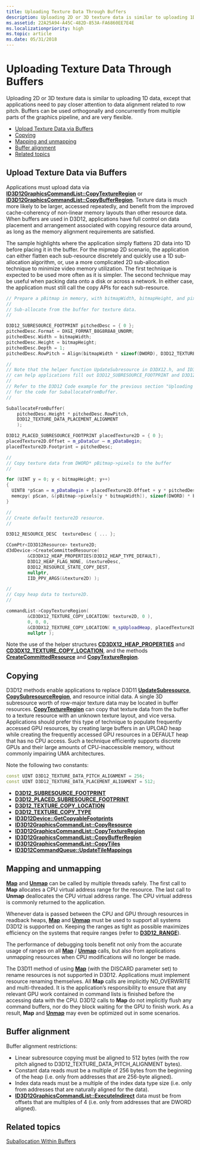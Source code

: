 ```yaml
---
title: Uploading Texture Data Through Buffers
description: Uploading 2D or 3D texture data is similar to uploading 1D data, except that applications need to pay closer attention to data alignment related to row pitch.
ms.assetid: 22A25A94-A45C-482D-853A-FA6860EE7E4E
ms.localizationpriority: high
ms.topic: article
ms.date: 05/31/2018
---
```


# Uploading Texture Data Through Buffers

Uploading 2D or 3D texture data is similar to uploading 1D data, except that applications need to pay closer attention to data alignment related to row pitch. Buffers can be used orthogonally and concurrently from multiple parts of the graphics pipeline, and are very flexible.

-   [Upload Texture Data via Buffers](#upload-texture-data-via-buffers)
-   [Copying](#copying)
-   [Mapping and unmapping](#mapping-and-unmapping)
-   [Buffer alignment](#buffer-alignment)
-   [Related topics](#related-topics)

## Upload Texture Data via Buffers

Applications must upload data via [**ID3D12GraphicsCommandList::CopyTextureRegion**](/windows/desktop/api/d3d12/nf-d3d12-id3d12graphicscommandlist-copytextureregion) or [**ID3D12GraphicsCommandList::CopyBufferRegion**](/windows/desktop/api/d3d12/nf-d3d12-id3d12graphicscommandlist-copybufferregion). Texture data is much more likely to be larger, accessed repeatedly, and benefit from the improved cache-coherency of non-linear memory layouts than other resource data. When buffers are used in D3D12, applications have full control on data placement and arrangement associated with copying resource data around, as long as the memory alignment requirements are satisfied.

The sample highlights where the application simply flattens 2D data into 1D before placing it in the buffer. For the mipmap 2D scenario, the application can either flatten each sub-resource discretely and quickly use a 1D sub-allocation algorithm, or, use a more complicated 2D sub-allocation technique to minimize video memory utilization. The first technique is expected to be used more often as it is simpler. The second technique may be useful when packing data onto a disk or across a network. In either case, the application must still call the copy APIs for each sub-resource.

```cpp syntax
// Prepare a pBitmap in memory, with bitmapWidth, bitmapHeight, and pixel format of DXGI_FORMAT_B8G8R8A8_UNORM. 
//
// Sub-allocate from the buffer for texture data.
//

D3D12_SUBRESOURCE_FOOTPRINT pitchedDesc = { 0 };
pitchedDesc.Format = DXGI_FORMAT_B8G8R8A8_UNORM;
pitchedDesc.Width = bitmapWidth;
pitchedDesc.Height = bitmapHeight;
pitchedDesc.Depth = 1;
pitchedDesc.RowPitch = Align(bitmapWidth * sizeof(DWORD), D3D12_TEXTURE_DATA_PITCH_ALIGNMENT);

//
// Note that the helper function UpdateSubresource in D3DX12.h, and ID3D12Device::GetCopyableFootprints 
// can help applications fill out D3D12_SUBRESOURCE_FOOTPRINT and D3D12_PLACED_SUBRESOURCE_FOOTPRINT structures.
//
// Refer to the D3D12 Code example for the previous section "Uploading Different Types of Resources"
// for the code for SuballocateFromBuffer.
//

SuballocateFromBuffer(
    pitchedDesc.Height * pitchedDesc.RowPitch,
    D3D12_TEXTURE_DATA_PLACEMENT_ALIGNMENT
    );

D3D12_PLACED_SUBRESOURCE_FOOTPRINT placedTexture2D = { 0 };
placedTexture2D.Offset = m_pDataCur – m_pDataBegin;
placedTexture2D.Footprint = pitchedDesc;

//
// Copy texture data from DWORD* pBitmap->pixels to the buffer
//

for (UINT y = 0; y < bitmapHeight; y++)
{
  UINT8 *pScan = m_pDataBegin + placedTexture2D.Offset + y * pitchedDesc.RowPitch;
  memcpy( pScan, &(pBitmap->pixels[y * bitmapWidth]), sizeof(DWORD) * bitmapWidth );
}

//
// Create default texture2D resource.
//

D3D12_RESOURCE_DESC  textureDesc { ... };

CComPtr<ID3D12Resource> texture2D;
d3dDevice->CreateCommittedResource( 
        &CD3DX12_HEAP_PROPERTIES(D3D12_HEAP_TYPE_DEFAULT), 
        D3D12_HEAP_FLAG_NONE, &textureDesc, 
        D3D12_RESOURCE_STATE_COPY_DEST, 
        nullptr, 
        IID_PPV_ARGS(&texture2D) );

//
// Copy heap data to texture2D.
//

commandList->CopyTextureRegion( 
        &CD3DX12_TEXTURE_COPY_LOCATION( texture2D, 0 ), 
        0, 0, 0, 
        &CD3DX12_TEXTURE_COPY_LOCATION( m_spUploadHeap, placedTexture2D ), 
        nullptr );
```

Note the use of the helper structures [**CD3DX12\_HEAP\_PROPERTIES**](cd3dx12-heap-properties.md) and [**CD3DX12\_TEXTURE\_COPY\_LOCATION**](cd3dx12-texture-copy-location.md), and the methods [**CreateCommittedResource**](/windows/desktop/api/d3d12/nf-d3d12-id3d12device-createcommittedresource) and [**CopyTextureRegion**](/windows/desktop/api/d3d12/nf-d3d12-id3d12graphicscommandlist-copytextureregion).

## Copying

D3D12 methods enable applications to replace D3D11 [**UpdateSubresource**](/windows/desktop/api/d3d11/nf-d3d11-id3d11devicecontext-updatesubresource), [**CopySubresourceRegion**](/windows/desktop/api/d3d11/nf-d3d11-id3d11devicecontext-copysubresourceregion), and resource initial data. A single 3D subresource worth of row-major texture data may be located in buffer resources. [**CopyTextureRegion**](/windows/desktop/api/d3d12/nf-d3d12-id3d12graphicscommandlist-copytextureregion) can copy that texture data from the buffer to a texture resource with an unknown texture layout, and vice versa. Applications should prefer this type of technique to populate frequently accessed GPU resources, by creating large buffers in an UPLOAD heap while creating the frequently accessed GPU resources in a DEFAULT heap that has no CPU access. Such a technique efficiently supports discrete GPUs and their large amounts of CPU-inaccessible memory, without commonly impairing UMA architectures.

Note the following two constants:

```cpp syntax
const UINT D3D12_TEXTURE_DATA_PITCH_ALIGNMENT = 256;
const UINT D3D12_TEXTURE_DATA_PLACEMENT_ALIGNMENT = 512;
```

-   [**D3D12\_SUBRESOURCE\_FOOTPRINT**](/windows/desktop/api/d3d12/ns-d3d12-d3d12_subresource_footprint)
-   [**D3D12\_PLACED\_SUBRESOURCE\_FOOTPRINT**](/windows/desktop/api/d3d12/ns-d3d12-d3d12_placed_subresource_footprint)
-   [**D3D12\_TEXTURE\_COPY\_LOCATION**](/windows/desktop/api/d3d12/ns-d3d12-d3d12_texture_copy_location)
-   [**D3D12\_TEXTURE\_COPY\_TYPE**](/windows/desktop/api/d3d12/ne-d3d12-d3d12_texture_copy_type)
-   [**ID3D12Device::GetCopyableFootprints**](/windows/desktop/api/d3d12/nf-d3d12-id3d12device-getcopyablefootprints)
-   [**ID3D12GraphicsCommandList::CopyResource**](/windows/desktop/api/d3d12/nf-d3d12-id3d12graphicscommandlist-copyresource)
-   [**ID3D12GraphicsCommandList::CopyTextureRegion**](/windows/desktop/api/d3d12/nf-d3d12-id3d12graphicscommandlist-copytextureregion)
-   [**ID3D12GraphicsCommandList::CopyBufferRegion**](/windows/desktop/api/d3d12/nf-d3d12-id3d12graphicscommandlist-copybufferregion)
-   [**ID3D12GraphicsCommandList::CopyTiles**](/windows/desktop/api/d3d12/nf-d3d12-id3d12graphicscommandlist-copytiles)
-   [**ID3D12CommandQueue::UpdateTileMappings**](/windows/desktop/api/d3d12/nf-d3d12-id3d12commandqueue-updatetilemappings)

## Mapping and unmapping

[**Map**](/windows/desktop/api/d3d12/nf-d3d12-id3d12resource-map) and [**Unmap**](/windows/desktop/api/d3d12/nf-d3d12-id3d12resource-unmap) can be called by multiple threads safely. The first call to **Map** allocates a CPU virtual address range for the resource. The last call to **Unmap** deallocates the CPU virtual address range. The CPU virtual address is commonly returned to the application.

Whenever data is passed between the CPU and GPU through resources in readback heaps, [**Map**](/windows/desktop/api/d3d12/nf-d3d12-id3d12resource-map) and [**Unmap**](/windows/desktop/api/d3d12/nf-d3d12-id3d12resource-unmap) must be used to support all systems D3D12 is supported on. Keeping the ranges as tight as possible maximizes efficiency on the systems that require ranges (refer to [**D3D12\_RANGE**](/windows/desktop/api/d3d12/ns-d3d12-d3d12_range)).

The performance of debugging tools benefit not only from the accurate usage of ranges on all [**Map**](/windows/desktop/api/d3d12/nf-d3d12-id3d12resource-map) / [**Unmap**](/windows/desktop/api/d3d12/nf-d3d12-id3d12resource-unmap) calls, but also from applications unmapping resources when CPU modifications will no longer be made.

The D3D11 method of using [**Map**](/windows/desktop/api/d3d12/nf-d3d12-id3d12resource-map) (with the DISCARD parameter set) to rename resources is not supported in D3D12. Applications must implement resource renaming themselves. All **Map** calls are implicitly NO\_OVERWRITE and multi-threaded. It is the application’s responsibility to ensure that any relevant GPU work contained in command lists is finished before the accessing data with the CPU. D3D12 calls to **Map** do not implicitly flush any command buffers, nor do they block waiting for the GPU to finish work. As a result, **Map** and [**Unmap**](/windows/desktop/api/d3d12/nf-d3d12-id3d12resource-unmap) may even be optimized out in some scenarios.

## Buffer alignment

Buffer alignment restrictions:

-   Linear subresource copying must be aligned to 512 bytes (with the row pitch aligned to D3D12\_TEXTURE\_DATA\_PITCH\_ALIGNMENT bytes).
-   Constant data reads must be a multiple of 256 bytes from the beginning of the heap (i.e. only from addresses that are 256-byte aligned).
-   Index data reads must be a multiple of the index data type size (i.e. only from addresses that are naturally aligned for the data).
-   [**ID3D12GraphicsCommandList::ExecuteIndirect**](/windows/desktop/api/d3d12/nf-d3d12-id3d12graphicscommandlist-executeindirect) data must be from offsets that are multiples of 4 (i.e. only from addresses that are DWORD aligned).

## Related topics

<dl> <dt>

[Suballocation Within Buffers](large-buffers.md)
</dt> </dl>

 

 
